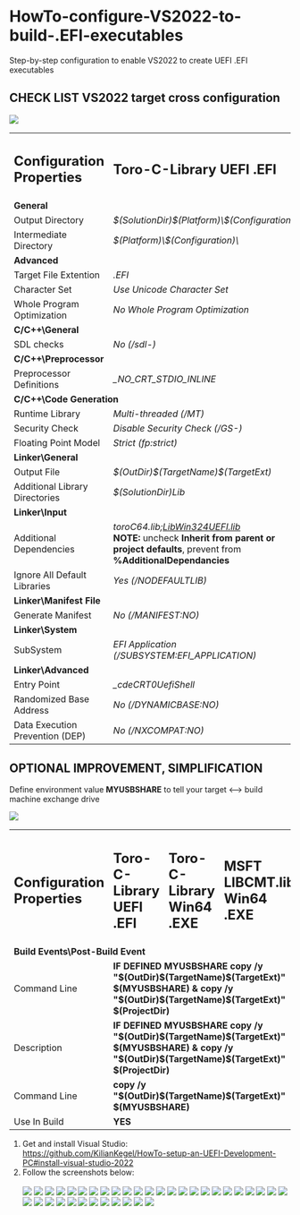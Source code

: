 # HowTo-configure-VS2022-to-build-.EFI-executables
Step-by-step configuration to enable VS2022 to create UEFI .EFI executables

## CHECK LIST VS2022 target cross configuration  
![](https://github.com/KilianKegel/Howto-configure-VS2022-to-build-.EFI-executables/blob/main/images/PropertyPage.png)
<table>
  <tr>
    <td><b><h2>Configuration Properties</h2></b></td>
    <td><b><h2>Toro-C-Library UEFI .EFI</h2></b></td>
    <td><b><h2>Toro-C-Library Win64 .EXE</h2></b></td>
    <td><b><h2>MSFT LIBCMT.lib Win64 .EXE</h2></b></td>
    </tr>
  <tr>
    <td colspan="4"><b>General</b></td>
  </tr>
  <tr>
  <td>Output Directory</td>
  <td><em>$(SolutionDir)$(Platform)\$(Configuration)\</em></td>
  <td><em>$(SolutionDir)$(Platform)\$(Configuration)\</em></td>
  <td><em>$(SolutionDir)$(Platform)\$(Configuration)\</em></td>
  </tr>

  <tr>
  <td>Intermediate Directory</td>
  <td><em>$(Platform)\$(Configuration)\</em></td>
  <td><em>$(Platform)\$(Configuration)\</em></td>
  <td><em>$(Platform)\$(Configuration)\</em></td>
  </tr>
  <tr>
    <td colspan="4"><b>Advanced</b></td>
  </tr>

  <tr>
  <td>Target File Extention</td>
  <td><em>.EFI</em></td>
  <td><em>.EXE</em></td>
  <td><em>.EXE</em></td>
  </tr>
  <tr>
  <td>Character Set</td>
  <td><em>Use Unicode Character Set</em></td>
  <td><em>Use Unicode Character Set</em></td>
  <td><em>Use Unicode Character Set</em></td>
  </tr>
  
  <tr>
  <td>Whole Program Optimization</td>
  <td><em>No Whole Program Optimization</em></td>
  <td><em>No Whole Program Optimization</em></td>
  <td><em>No Whole Program Optimization</em></td>
  </tr>

  <tr>
    <td colspan="4"><b>C/C++\General</b></td>
  </tr>

  <tr>
  <td>SDL checks</td>
  <td><em>No (/sdl-)</em></td>
  <td><em>No (/sdl-)</em></td>
  <td><em>No (/sdl-)</em></td>
  </tr>


  <tr>
    <td colspan="4"><b>C/C++\Preprocessor</b></td>
  </tr>
  <tr>
    <td>Preprocessor Definitions</td>
    <td><em>_NO_CRT_STDIO_INLINE</em></td>
    <td><em>_NO_CRT_STDIO_INLINE</em></td>
    <td><em></em></td>
  </tr>

  <tr>
    <td colspan="4"><b>C/C++\Code Generation</b></td>
  </tr>
  <tr>
    <td>Runtime Library</td>
    <td><em>Multi-threaded (/MT)</em></td>
    <td><em>Multi-threaded (/MT)</em></td>
    <td><em></em></td>
  </tr>
  <tr>
    <td>Security Check</td>
    <td><em>Disable Security Check (/GS-)</em></td>
    <td><em>Disable Security Check (/GS-)</em></td>
    <td><em></em></td>
  </tr>
  <tr>
    <td>Floating Point Model</td>
    <td><em>Strict (fp:strict)</em></td>
    <td><em>Strict (fp:strict)</em></td>
    <td><em></em></td>
  </tr>


  <tr>
    <td colspan="4"><b>Linker\General</b></td>
  </tr>
  <tr>
    <td>Output File</td>
    <td><em>$(OutDir)$(TargetName)$(TargetExt)</em></td>
    <td><em>$(OutDir)$(TargetName)$(TargetExt)</em></td>
    <td><em>$(OutDir)$(TargetName)$(TargetExt)</em></td>
  </tr>

  <tr>
    <td>Additional Library Directories</td>
    <td><em>$(SolutionDir)Lib</em></td>
    <td><em>$(SolutionDir)Lib</em></td>
    <td><em>$(SolutionDir)Lib</em></td>
  </tr>


  <tr>
    <td colspan="4"><b>Linker\Input</b></td>
  </tr>
  <tr>
    <td>Additional Dependencies</td>
    <td><em>toroC64.lib;<a href="https://github.com/KilianKegel/Visual-LIBWIN32-for-UEFI?tab=readme-ov-file#visual-libwin32-for-uefi">LibWin324UEFI.lib</a></em><br><b>NOTE:</b> uncheck <b>Inherit from parent or project defaults</b>, prevent from <b>%AdditionalDependancies</b></td>
    <td><em>toroC64.lib;kernel32.lib</em></td>
    <td><em>kernel32.lib;legacy_stdio_definitions.lib</em></td>
  </tr>
  <tr>
    <td>Ignore All Default Libraries</td>
    <td><em>Yes (/NODEFAULTLIB)</em></td>
    <td><em>Yes (/NODEFAULTLIB)</em></td>
    <td><em></em></td>
  </tr>

  <tr>
    <td colspan="4"><b>Linker\Manifest File</b></td>
  </tr>
  <tr>
    <td>Generate Manifest</td>
    <td><em>No (/MANIFEST:NO)</em></td>
    <td><em>No (/MANIFEST:NO)</em></td>
    <td><em></em></td>
  </tr>

  <tr>
    <td colspan="4"><b>Linker\System</b></td>
  </tr>
  <tr>
    <td>SubSystem</td>
    <td><em>EFI Application (/SUBSYSTEM:EFI_APPLICATION)</em></td>
    <td><em>Console (/SUBSYSTEM:CONSOLE)</em></td>
    <td><em>Console (/SUBSYSTEM:CONSOLE)</em></td>
  </tr>
  
  <tr>
    <td colspan="4"><b>Linker\Advanced</b></td>
  </tr>
  <tr>
    <td>Entry Point</td>
    <td><em>_cdeCRT0UefiShell</em></td>
    <td><em>_cdeCRT0WinNT</em></td>
    <td><em></em></td>
  </tr>
  <tr>
    <td>Randomized Base Address</td>
    <td><em>No (/DYNAMICBASE:NO)</em></td>
    <td><em></em></td>
    <td><em></em></td>
  </tr>
  <tr>
    <td>Data Execution Prevention (DEP)</td>
    <td><em>No (/NXCOMPAT:NO)</em></td>
    <td><em></em></td>
    <td><em></em></td>
  </tr>
</table>

## OPTIONAL IMPROVEMENT, SIMPLIFICATION 

Define environment value **MYUSBSHARE** to tell your target <--> build machine exchange drive<br>

![](https://github.com/KilianKegel/Howto-setup-a-UEFI-Development-PC/blob/master/envedit.png)
<table>
  <tr>
    <td><b><h2>Configuration Properties</h2></b></td>
    <td><b><h2>Toro-C-Library UEFI .EFI</h2></b></td>
    <td><b><h2>Toro-C-Library Win64 .EXE</h2></b></td>
    <td><b><h2>MSFT LIBCMT.lib Win64 .EXE</h2></b></td>
  </tr>
  <tr>
    <td colspan="4"><b>Build Events\Post-Build Event</b></td>
  </tr>
  <tr>
    <td>Command Line</td>
    <td colspan="3"><b>IF DEFINED MYUSBSHARE copy /y "$(OutDir)$(TargetName)$(TargetExt)" $(MYUSBSHARE) & copy /y "$(OutDir)$(TargetName)$(TargetExt)" $(ProjectDir)</b></td>
  </tr>
  <tr>
    <td>Description</td>
    <td colspan="3"><b>IF DEFINED MYUSBSHARE copy /y "$(OutDir)$(TargetName)$(TargetExt)" $(MYUSBSHARE) & copy /y "$(OutDir)$(TargetName)$(TargetExt)" $(ProjectDir)</b></td>
  </tr>
  <tr>
    <td>Command Line</td>
    <td colspan="3"><b>copy /y "$(OutDir)$(TargetName)$(TargetExt)" $(MYUSBSHARE)</b></td>
  </tr>
  <tr>
    <td>Use In Build</td>
    <td colspan="3"><b>YES</b></td>
  </tr>


</table>

1. Get and install Visual Studio:<br>
  https://github.com/KilianKegel/HowTo-setup-an-UEFI-Development-PC#install-visual-studio-2022
2. Follow the screenshots below:<br><br>
![](https://github.com/KilianKegel/Howto-configure-VS2022-to-build-.EFI-executables/blob/main/images/HOWTOCONFIGVS2022_1.png)
![](https://github.com/KilianKegel/Howto-configure-VS2022-to-build-.EFI-executables/blob/main/images/HOWTOCONFIGVS2022_2.png)
![](https://github.com/KilianKegel/Howto-configure-VS2022-to-build-.EFI-executables/blob/main/images/HOWTOCONFIGVS2022_3.png)
![](https://github.com/KilianKegel/Howto-configure-VS2022-to-build-.EFI-executables/blob/main/images/HOWTOCONFIGVS2022_4.png)
![](https://github.com/KilianKegel/Howto-configure-VS2022-to-build-.EFI-executables/blob/main/images/HOWTOCONFIGVS2022_5.png)
![](https://github.com/KilianKegel/Howto-configure-VS2022-to-build-.EFI-executables/blob/main/images/HOWTOCONFIGVS2022_6.png)
![](https://github.com/KilianKegel/Howto-configure-VS2022-to-build-.EFI-executables/blob/main/images/HOWTOCONFIGVS2022_7.png)
![](https://github.com/KilianKegel/Howto-configure-VS2022-to-build-.EFI-executables/blob/main/images/HOWTOCONFIGVS2022_8.png)
![](https://github.com/KilianKegel/Howto-configure-VS2022-to-build-.EFI-executables/blob/main/images/HOWTOCONFIGVS2022_9.png)
![](https://github.com/KilianKegel/Howto-configure-VS2022-to-build-.EFI-executables/blob/main/images/HOWTOCONFIGVS2022_10.png)
![](https://github.com/KilianKegel/Howto-configure-VS2022-to-build-.EFI-executables/blob/main/images/HOWTOCONFIGVS2022_11.png)
![](https://github.com/KilianKegel/Howto-configure-VS2022-to-build-.EFI-executables/blob/main/images/HOWTOCONFIGVS2022_12.png)
![](https://github.com/KilianKegel/Howto-configure-VS2022-to-build-.EFI-executables/blob/main/images/HOWTOCONFIGVS2022_13.png)
![](https://github.com/KilianKegel/Howto-configure-VS2022-to-build-.EFI-executables/blob/main/images/HOWTOCONFIGVS2022_14.png)
![](https://github.com/KilianKegel/Howto-configure-VS2022-to-build-.EFI-executables/blob/main/images/HOWTOCONFIGVS2022_15.png)
![](https://github.com/KilianKegel/Howto-configure-VS2022-to-build-.EFI-executables/blob/main/images/HOWTOCONFIGVS2022_16.png)
![](https://github.com/KilianKegel/Howto-configure-VS2022-to-build-.EFI-executables/blob/main/images/HOWTOCONFIGVS2022_17.png)
![](https://github.com/KilianKegel/Howto-configure-VS2022-to-build-.EFI-executables/blob/main/images/HOWTOCONFIGVS2022_18.png)
![](https://github.com/KilianKegel/Howto-configure-VS2022-to-build-.EFI-executables/blob/main/images/HOWTOCONFIGVS2022_19.png)
![](https://github.com/KilianKegel/Howto-configure-VS2022-to-build-.EFI-executables/blob/main/images/HOWTOCONFIGVS2022_20.png)
![](https://github.com/KilianKegel/Howto-configure-VS2022-to-build-.EFI-executables/blob/main/images/HOWTOCONFIGVS2022_21.png)
![](https://github.com/KilianKegel/Howto-configure-VS2022-to-build-.EFI-executables/blob/main/images/HOWTOCONFIGVS2022_22.png)
![](https://github.com/KilianKegel/Howto-configure-VS2022-to-build-.EFI-executables/blob/main/images/HOWTOCONFIGVS2022_23.png)
![](https://github.com/KilianKegel/Howto-configure-VS2022-to-build-.EFI-executables/blob/main/images/HOWTOCONFIGVS2022_24.png)
![](https://github.com/KilianKegel/Howto-configure-VS2022-to-build-.EFI-executables/blob/main/images/HOWTOCONFIGVS2022_25.png)
![](https://github.com/KilianKegel/Howto-configure-VS2022-to-build-.EFI-executables/blob/main/images/HOWTOCONFIGVS2022_26.png)
![](https://github.com/KilianKegel/Howto-configure-VS2022-to-build-.EFI-executables/blob/main/images/HOWTOCONFIGVS2022_27.png)
![](https://github.com/KilianKegel/Howto-configure-VS2022-to-build-.EFI-executables/blob/main/images/HOWTOCONFIGVS2022_28.png)
![](https://github.com/KilianKegel/Howto-configure-VS2022-to-build-.EFI-executables/blob/main/images/HOWTOCONFIGVS2022_29.png)
![](https://github.com/KilianKegel/Howto-configure-VS2022-to-build-.EFI-executables/blob/main/images/HOWTOCONFIGVS2022_30.png)
![](https://github.com/KilianKegel/Howto-configure-VS2022-to-build-.EFI-executables/blob/main/images/HOWTOCONFIGVS2022_31.png)
![](https://github.com/KilianKegel/Howto-configure-VS2022-to-build-.EFI-executables/blob/main/images/HOWTOCONFIGVS2022_32.png)
![](https://github.com/KilianKegel/Howto-configure-VS2022-to-build-.EFI-executables/blob/main/images/HOWTOCONFIGVS2022_33.png)
![](https://github.com/KilianKegel/Howto-configure-VS2022-to-build-.EFI-executables/blob/main/images/HOWTOCONFIGVS2022_34.png)
![](https://github.com/KilianKegel/Howto-configure-VS2022-to-build-.EFI-executables/blob/main/images/HOWTOCONFIGVS2022_35.png)
![](https://github.com/KilianKegel/Howto-configure-VS2022-to-build-.EFI-executables/blob/main/images/HOWTOCONFIGVS2022_36.png)

